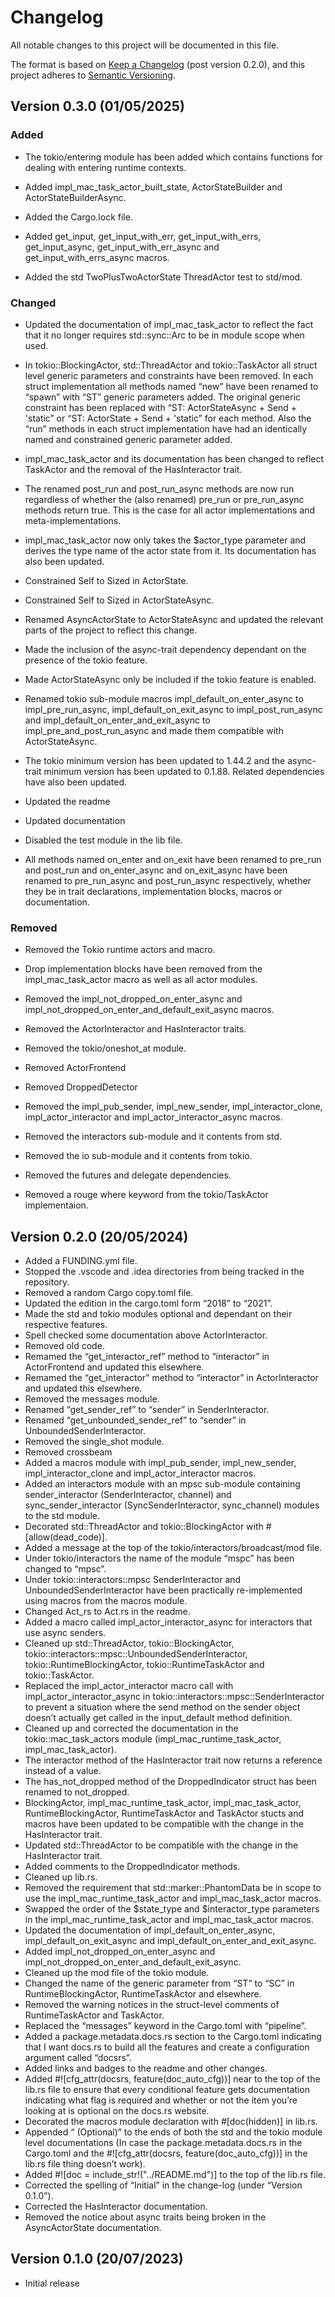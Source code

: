 # Changelog

All notable changes to this project will be documented in this file.

The format is based on [Keep a Changelog](https://keepachangelog.com/en/1.1.0/) (post version 0.2.0),
and this project adheres to [Semantic Versioning](https://semver.org/spec/v2.0.0.html).

## Version 0.3.0 (01/05/2025)

### Added

- The tokio/entering module has been added which contains functions for dealing with entering runtime contexts.

- Added impl_mac_task_actor_built_state, ActorStateBuilder and ActorStateBuilderAsync.

- Added the Cargo.lock file.

- Added get_input, get_input_with_err, get_input_with_errs, get_input_async, get_input_with_err_async and get_input_with_errs_async macros.

- Added the std TwoPlusTwoActorState ThreadActor test to std/mod.



### Changed

- Updated the documentation of impl_mac_task_actor to reflect the fact that it no longer requires std::sync::Arc to be in module scope when used.

- In tokio::BlockingActor, std::ThreadActor and tokio::TaskActor all struct level generic parameters and constraints have been removed. In each struct implementation all methods named “new” have been renamed to “spawn” with “ST” generic parameters added. The original generic constraint has been replaced with “ST: ActorStateAsync + Send + 'static” or “ST: ActorState + Send + 'static” for each method. Also the “run” methods in each struct implementation have had an identically named and constrained generic parameter added. 

- impl_mac_task_actor and its documentation has been changed to reflect TaskActor and the removal of the HasInteractor trait.

- The renamed post_run and post_run_async methods are now run regardless of whether the (also renamed) pre_run or pre_run_async methods return true. This is the case for all actor implementations and meta-implementations.

- impl_mac_task_actor now only takes the $actor_type parameter and derives the type name of the actor state from it. Its documentation has also been updated.

- Constrained Self to Sized in ActorState.

- Constrained Self to Sized in ActorStateAsync.

- Renamed AsyncActorState to ActorStateAsync and updated the relevant parts of the project to reflect this change.

- Made the inclusion of the async-trait dependency dependant on the presence of the tokio feature.

- Made ActorStateAsync only be included if the tokio feature is enabled.

- Renamed tokio sub-module macros impl_default_on_enter_async to impl_pre_run_async, impl_default_on_exit_async to impl_post_run_async and impl_default_on_enter_and_exit_async to impl_pre_and_post_run_async and made them compatible with ActorStateAsync.

- The tokio minimum version has been updated to 1.44.2 and the async-trait minimum version has been updated to 0.1.88. Related dependencies have also been updated.

- Updated the readme

- Updated documentation

- Disabled the test module in the lib file.

- All methods named on_enter and on_exit have been renamed to pre_run and post_run and on_enter_async and on_exit_async have been renamed to pre_run_async and post_run_async respectively, whether they be in trait declarations, implementation blocks, macros or documentation.



### Removed

- Removed the Tokio runtime actors and macro.

- Drop implementation blocks have been removed from the impl_mac_task_actor macro as well as all actor modules.

- Removed the impl_not_dropped_on_enter_async and impl_not_dropped_on_enter_and_default_exit_async macros.

- Removed the ActorInteractor and HasInteractor traits.

- Removed the tokio/oneshot_at module.

- Removed ActorFrontend

- Removed DroppedDetector

- Removed the impl_pub_sender, impl_new_sender, impl_interactor_clone, impl_actor_interactor and impl_actor_interactor_async macros.

- Removed the interactors sub-module and it contents from std.

- Removed the io sub-module and it contents from tokio.

- Removed the futures and delegate dependencies.

- Removed a rouge where keyword from the tokio/TaskActor implementaion.



## Version 0.2.0 (20/05/2024)

- Added a FUNDING.yml file.
- Stopped the .vscode and .idea directories from being tracked in the repository.
- Removed a random Cargo copy.toml file.
- Updated the edition in the cargo.toml form “2018” to “2021”.
- Made the std and tokio modules optional and dependant on their respective features.
- Spell checked some documentation above ActorInteractor.
- Removed old code.
- Remamed the “get_interactor_ref” method to “interactor” in ActorFrontend and updated this elsewhere.
- Remamed the “get_interactor” method to “interactor” in ActorInteractor and updated this elsewhere.
- Removed the messages module.
- Renamed “get_sender_ref” to “sender” in SenderInteractor.
- Renamed “get_unbounded_sender_ref” to “sender” in UnboundedSenderInteractor.
- Removed the single_shot module.
- Removed crossbeam
- Added a macros module with impl_pub_sender, impl_new_sender, impl_interactor_clone and impl_actor_interactor macros.
- Added an interactors module with an mpsc sub-module containing sender_interactor (SenderInteractor, channel) and sync_sender_interactor (SyncSenderInteractor, sync_channel) modules to the std module.
- Decorated std::ThreadActor and tokio::BlockingActor with #[allow(dead_code)].
- Added a message at the top of the tokio/interactors/broadcast/mod file.
- Under tokio/interactors the name of the module “mspc” has been changed to “mpsc”.
- Under tokio::interactors::mpsc SenderInteractor and UnboundedSenderInteractor have been practically re-implemented using macros from the macros module.
- Changed Act_rs to Act.rs in the readme.
- Added a macro called impl_actor_interactor_async for interactors that use async senders.
- Cleaned up std::ThreadActor, tokio::BlockingActor, tokio::interactors::mpsc::UnboundedSenderInteractor, tokio::RuntimeBlockingActor, tokio::RuntimeTaskActor and tokio::TaskActor.
- Replaced the impl_actor_interactor macro call with impl_actor_interactor_async in tokio::interactors::mpsc::SenderInteractor to prevent a situation where the send method on the sender object doesn’t actually get called in the input_default method definition.
- Cleaned up and corrected the documentation in the tokio::mac_task_actors module (impl_mac_runtime_task_actor, impl_mac_task_actor).
- The interactor method of the HasInteractor trait now returns a reference instead of a value.
- The has_not_dropped method of the DroppedIndicator struct has been renamed to not_dropped.
- BlockingActor, impl_mac_runtime_task_actor, impl_mac_task_actor, RuntimeBlockingActor, RuntimeTaskActor and TaskActor stucts and macros have been updated to be compatible with the change in the HasInteractor trait.
- Updated std::ThreadActor to be compatible with the change in the HasInteractor trait.
- Added comments to the DroppedIndicator methods.
- Cleaned up lib.rs.
- Removed the requirement that std::marker::PhantomData be in scope to use the impl_mac_runtime_task_actor and impl_mac_task_actor macros.
- Swapped the order of the $state_type and $interactor_type parameters in the impl_mac_runtime_task_actor and impl_mac_task_actor macros.
- Updated the documentation of impl_default_on_enter_async, impl_default_on_exit_async and impl_default_on_enter_and_exit_async.
- Added impl_not_dropped_on_enter_async and impl_not_dropped_on_enter_and_default_exit_async.
- Cleaned up the mod file of the tokio module.
- Changed the name of the generic parameter from “ST” to “SC” in RuntimeBlockingActor, RuntimeTaskActor and elsewhere.
- Removed the warning notices in the struct-level comments of RuntimeTaskActor and TaskActor.
- Replaced the “messages” keyword in the Cargo.toml with “pipeline”.
- Added a package.metadata.docs.rs section to the Cargo.toml indicating that I want docs.rs to build all the features and create a configuration argument called “docsrs”.
- Added links and badges to the readme and other changes.
- Added #![cfg_attr(docsrs, feature(doc_auto_cfg))] near to the top of the lib.rs file to ensure that every conditional feature gets documentation indicating what flag is required and whether or not the item you’re looking at is optional on the docs.rs website.
- Decorated the macros module declaration with #[doc(hidden)] in lib.rs.
- Appended “ (Optional)” to the ends of both the std and the tokio module level documentations (In case the package.metadata.docs.rs in the Cargo.toml and the #![cfg_attr(docsrs, feature(doc_auto_cfg))] in the lib.rs file thing doesn’t work).
- Added #![doc = include_str!("../README.md")] to the top of the lib.rs file.
- Corrected the spelling of “Initial” in the change-log (under “Version 0.1.0”).
- Corrected the HasInteractor documentation.
- Removed the notice about async traits being broken in the AsyncActorState documentation.

## Version 0.1.0 (20/07/2023)

- Initial release
